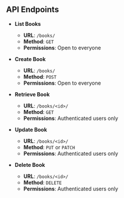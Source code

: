 ## API Endpoints

- **List Books**
  - **URL**: `/books/`
  - **Method**: `GET`
  - **Permissions**: Open to everyone

- **Create Book**
  - **URL**: `/books/`
  - **Method**: `POST`
  - **Permissions**: Open to everyone

- **Retrieve Book**
  - **URL**: `/books/<id>/`
  - **Method**: `GET`
  - **Permissions**: Authenticated users only

- **Update Book**
  - **URL**: `/books/<id>/`
  - **Method**: `PUT` or `PATCH`
  - **Permissions**: Authenticated users only

- **Delete Book**
  - **URL**: `/books/<id>/`
  - **Method**: `DELETE`
  - **Permissions**: Authenticated users only
